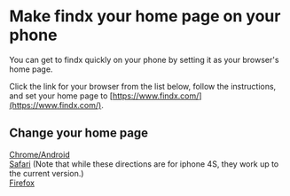 # Make findx your home page on your phone
You can get to findx quickly on your phone by setting it as your browser's home page.

Click the link for your browser from the list below, follow the instructions, and set your home page to [https://www.findx.com/](https://www.findx.com/).

## Change your home page
[Chrome/Android](https://support.google.com/accounts/answer/463?hl=en)  
[Safari](http://www.dummies.com/consumer-electronics/smartphones/iphone/how-to-create-a-safari-home-page-on-your-iphone-4s/) (Note that while these directions are for iphone 4S, they work up to the current version.)  
[Firefox](https://support.mozilla.org/en-US/kb/set-homepage-firefox-ios)
